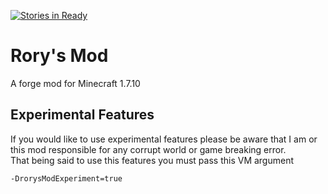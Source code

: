 [![Stories in Ready](https://badge.waffle.io/GOGO98901/RorysMod.png?label=ready&title=Ready)](https://waffle.io/GOGO98901/RorysMod)
# Rory's Mod
A forge mod for Minecraft 1.7.10

## Experimental Features
If you would like to use experimental features please be aware that I am or this mod responsible for any corrupt world
or game breaking error.<br>
That being said to use this features you must pass this VM argument 
```
-DrorysModExperiment=true
``` 
